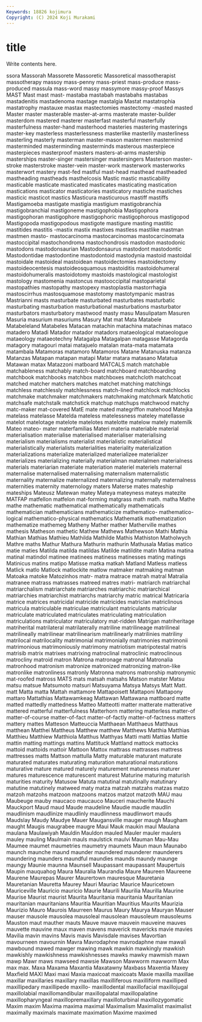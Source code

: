 ```yaml
---
Keywords: 18826 kojimura
Copyright: (C) 2024 Koji Murakami
---
```


# title

Write contents here.



ssora Massorah Massorete Massoretic Massoretical
massotherapist massotherapy massoy mass-penny mass-priest mass-produce mass-produced massula mass-word massy
massymore massy-proof Massys MAST Mast mast mast- mastaba mastabah mastabahs
mastabas mastadenitis mastadenoma mastage mastalgia Mastat mastatrophia mastatrophy mastauxe mastax
mastectomies mastectomy -masted masted Master master masterable master-at-arms masterate master-builder
masterdom mastered masterer masterfast masterful masterfully masterfulness master-hand masterhood masteries
mastering masterings master-key masterless masterlessness masterlike masterlily masterliness masterling masterly
masterman master-mason mastermen mastermind masterminded masterminding masterminds masterous masterpiece masterpieces
masterproof masters masters-at-arms mastership masterships master-singer mastersinger mastersingers Masterson master-stroke
masterstroke master-vein master-work masterwork masterworks masterwort mastery mast-fed mastful mast-head
masthead mastheaded mastheading mastheads masthelcosis Mastic mastic masticability masticable masticate
masticated masticates masticating mastication mastications masticator masticatories masticatory mastiche mastiches
masticic masticot mastics Masticura masticurous mastiff mastiffs Mastigamoeba mastigate mastigia
mastigium mastigobranchia mastigobranchial mastigoneme mastigophobia Mastigophora mastigophoran mastigophore mastigophoric mastigophorous
mastigopod Mastigopoda mastigopodous mastigote mastigure masting mastitic mastitides mastitis -mastix
mastix mastixes mastless mastlike mastman mastmen masto- mastocarcinoma mastocarcinomas mastocarcinomata
mastoccipital mastochondroma mastochondrosis mastodon mastodonic mastodons mastodonsaurian Mastodonsaurus mastodont mastodontic
Mastodontidae mastodontine mastodontoid mastodynia mastoid mastoidal mastoidale mastoideal mastoidean mastoidectomies
mastoidectomy mastoideocentesis mastoideosquamous mastoiditis mastoidohumeral mastoidohumeralis mastoidotomy mastoids mastological mastologist
mastology mastomenia mastoncus mastooccipital mastoparietal mastopathies mastopathy mastopexy mastoplastia mastorrhagia
mastoscirrhus mastosquamose mastotomy mastotympanic mastras Mastrianni masts masturbate masturbated masturbates
masturbatic masturbating masturbation masturbational masturbations masturbator masturbators masturbatory mastwood masty
masu Masulipatam Masuren Masuria masurium masuriums Masury Mat mat Mata
Matabele Matabeleland Matabeles Matacan matachin matachina matachinas mataco matadero Matadi
Matador matador matadors mataeological mataeologue mataeology mataeotechny Matagalpa Matagalpan matagasse
Matagorda matagory matagouri matai matajuelo matalan mata-mata matamata matambala Matamoras
matamoro Matamoros Matane Matanuska matanza Matanzas Matapan matapan matapi Matar
matara matasano Matatua Matawan matax Matazzoni matboard MATCALS match matchable
matchableness matchably match-board matchboard matchboarding matchbook matchbooks matchbox matchboxes matchcloth
matchcoat matched matcher matchers matches matchet matching matchings matchless matchlessly
matchlessness match-lined matchlock matchlocks matchmake matchmaker matchmakers matchmaking matchmark Matchotic
matchsafe matchstalk matchstick matchup matchups matchwood matchy matc-maker mat-covered MatE
mate mated mategriffon matehood Matejka matelass matelasse Matelda mateless matelessness
mateley matellasse matelot matelotage matelote matelotes matelotte matelow mately matemilk
Mateo mateo- mater materfamilias Materi materia materiable material materialisation materialise
materialised materialiser materialising materialism materialisms materialist materialistic materialistical materialistically materialists
materialities materiality materialization materializations materialize materialized materializee materializer materializes materializing
materially materialman materialmen materialness materials materiarian materiate materiation materiel materiels
maternal maternalise maternalised maternalising maternalism maternalistic maternality maternalize maternalized maternalizing
maternally maternalness maternities maternity maternology maters Materse mates mateship mateships
Mateusz Matewan matey Mateya mateyness mateys matezite MATFAP matfellon matfelon
mat-forming matgrass math math. matha Mathe mathe mathematic mathematical mathematically
mathematicals mathematician mathematicians mathematicize mathematico- mathematico-logical mathematico-physical mathematics Mathematik mathematization
mathematize mathemeg Matheny Mather mather Matherville mathes mathesis Matheson mathetic
Mathew Mathews Mathewson Mathi Mathia Mathian Mathias Mathieu Mathilda Mathilde
Mathis Mathiston Matholwych Mathre maths Mathur Mathura Mathurin mathurin Mathusala
Matias matico matie maties Matilda matilda matildas Matilde matildite matin
Matina matina matinal matindol matinee matinees matiness matinesses mating matings
Matinicus matins matipo Matisse matka matkah Matland Matless matless Matlick
matlo Matlock matlockite matlow matmaker matmaking matman Matoaka matoke Matozinhos
matr- matra matrace matrah matral Matralia matranee matrass matrasses matreed
matres matri- matriarch matriarchal matriarchalism matriarchate matriarches matriarchic matriarchical matriarchies
matriarchist matriarchs matriarchy matric matrical Matricaria matrice matrices matricidal matricide
matricides matriclan matriclinous matricula matriculable matriculae matriculant matriculants matricular matriculate
matriculated matriculates matriculating matriculation matriculations matriculator matriculatory mat-ridden Matrigan matriheritage
matriherital matrilateral matrilaterally matriline matrilineage matrilineal matrilineally matrilinear matrilinearism matrilinearly
matrilinies matriliny matrilocal matrilocality matrimonial matrimonially matrimonies matrimonii matrimonious matrimoniously
matrimony matriotism matripotestal matris matrisib matrix matrixes matrixing matroclinal matroclinic
matroclinous matrocliny matroid matron Matrona matronage matronal Matronalia matronhood matronism
matronize matronized matronizing matron-like matronlike matronliness matronly Matronna matrons matronship
matronymic mat-roofed matross MATS mats matsah matsahs Matson matster Matsu
matsu matsue Matsumoto matsuri Matsuyama Matsya Matsys Matt Matt. matt
Matta matta Mattah mattamore Mattapoisett Mattaponi Mattapony mattaro Mattathias Mattawamkeag
Mattawan Mattawana mattboard matte matted mattedly mattedness Matteo Matteotti matter
matterate matterative mattered matterful matterfulness Matterhorn mattering matterless matter-of matter-of-course
matter-of-fact matter-of-factly matter-of-factness matters mattery mattes Matteson Matteuccia Matthaean Matthaeus
Matthaus matthean Matthei Mattheus Matthew matthew Matthews Matthia Matthias Matthieu
Matthiew Matthiola Matthus Matthyas Matti matti Mattias Mattie mattin matting
mattings mattins Mattituck Mattland mattock mattocks mattoid mattoids mattoir Mattoon
Mattox mattrass mattrasses mattress mattresses matts Mattson mattulla Matty maturable
maturant maturate maturated maturates maturating maturation maturational maturations maturative mature
matured maturely maturement matureness maturer matures maturescence maturescent maturest Maturine
maturing maturish maturities maturity Matusow Matuta matutinal matutinally matutinary matutine
matutinely matweed maty matza matzah matzahs matzas matzo matzoh matzohs
matzoon matzoons matzos matzot matzoth MAU mau Maubeuge mauby maucaco
maucauco Mauceri maucherite Mauchi Mauckport Maud maud Maude maudeline Maudie
maudle maudlin maudlinism maudlinize maudlinly maudlinness maudlinwort mauds Maudslay Maudy
Maudye Mauer Maugansville mauger maugh Maugham maught Maugis maugrabee maugre
Maui Mauk maukin maul Maulana maulana Maulawiyah Mauldin Mauldon mauled
Mauler mauler maulers mauley mauling Maulmain mauls maulstick maulvi Mauman
Mau-Mau Maumee maumet maumetries maumetry maumets Maun maun Maunabo maunch
maunche maund maunder maundered maunderer maunderers maundering maunders maundful maundies
maunds maundy maunge maungy Maunie maunna Maunsell Maupassant maupassant Maupertuis
Maupin mauquahog Maura Mauralia Maurandia Maure Maureen Maureene Maurene Maurepas
Maurer Maurertown mauresque Mauretania Mauretanian Mauretta Maurey Mauri Mauriac Maurice
Mauricetown Mauriceville Mauricio mauricio Maurie Maurili Maurilia Maurilla Maurine Maurise
Maurist maurist Maurita Mauritania mauritania Mauritanian mauritanian mauritanians Mauritia Mauritian
Mauritius Maurits Maurizia Maurizio Mauro Maurois Maurreen Maurus Maury Maurya
Mauryan Mauser mauser mausole mausolea mausoleal mausolean mausoleum mausoleums Mauston
maut mauther mauts Mauve mauve mauvein mauveine mauves mauvette mauvine
maux maven mavens maverick mavericks mavie mavies Mavilia mavin mavins
Mavis mavis Mavisdale mavises Mavortian mavourneen mavournin Mavra Mavrodaphne mavrodaphne
maw mawali mawbound mawed mawger mawing mawk mawkin mawkingly mawkish
mawkishly mawkishness mawkishnesses mawks mawky mawmish mawn mawp Mawr maws
mawseed mawsie Mawson Mawworm mawworm Max max max. Maxa Maxama
Maxantia Maxatawny Maxbass Maxentia Maxey Maxfield MAXI Maxi maxi Maxia
maxicoat maxicoats Maxie maxilla maxillae maxillar maxillaries maxillary maxillas maxilliferous
maxilliform maxilliped maxillipedary maxillipede maxillo- maxillodental maxillofacial maxillojugal maxillolabial maxillomandibular
maxillopalatal maxillopalatine maxillopharyngeal maxillopremaxillary maxilloturbinal maxillozygomatic Maxim maxim Maxima maxima
maximal Maximalism Maximalist maximalist maximally maximals maximate maximation Maxime maximed
